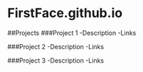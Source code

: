 # FirstFace.github.io

##Projects
###Project 1
-Description
-Links

###Project 2
-Description
-Links

###Project 3
-Description
-Links
